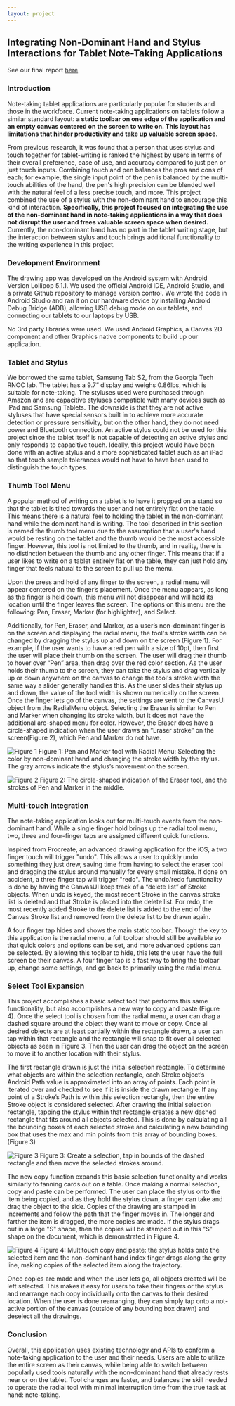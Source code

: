 ```yaml
---
layout: project
---
```


## Integrating Non-Dominant Hand and Stylus Interactions for Tablet Note-Taking Applications

See our final report [here](./report.pdf)

### Introduction

Note-taking tablet applications are particularly popular for students and those in the workforce. Current note-taking applications on tablets follow a similar standard layout: **a static toolbar on one edge of the application and an empty canvas centered on the screen to write on. This layout has limitations that hinder productivity and take up valuable screen space.**

From previous research, it was found that a person that uses stylus and touch together for tablet-writing is ranked the highest by users in terms of their overall preference, ease of use, and accuracy compared to just pen or just touch inputs. Combining touch and pen balances the pros and cons of each; for example, the single input point of the pen is balanced by the multi-touch abilities of the hand, the pen's high precision can be blended well with the natural feel of a less precise touch, and more. This project combined the use of a stylus with the non-dominant hand to encourage this kind of interaction. **Specifically, this project focused on integrating the use of the non-dominant hand in note-taking applications in a way that does not disrupt the user and frees valuable screen space when desired.** Currently, the non-dominant hand has no part in the tablet writing stage, but the interaction between stylus and touch brings additional functionality to the writing experience in this project.

### Development Environment

The drawing app was developed on the Android system with Android Version Lollipop 5.1.1. We used the official Android IDE, Android Studio, and a private Github repository to manage version control. We wrote the code in Android Studio and ran it on our hardware device by installing Android Debug Bridge (ADB), allowing USB debug mode on our tablets, and connecting our tablets to our laptops by USB.

No 3rd party libraries were used. We used Android Graphics, a Canvas 2D component and other Graphics native components to build up our application.

### Tablet and Stylus

We borrowed the same tablet, Samsung Tab S2, from the Georgia Tech RNOC lab. The tablet has a 9.7” display and weighs 0.86lbs, which is suitable for note-taking. The styluses used were purchased through Amazon and are capacitive styluses compatible with many devices such as iPad and Samsung Tablets. The downside is that they are not active styluses that have special sensors built in to achieve more accurate detection or pressure sensitivity, but on the other hand, they do not need power and Bluetooth connection. An active stylus could not be used for this project since the tablet itself is not capable of detecting an active stylus and only responds to capacitive touch. Ideally, this project would have been done with an active stylus and a more sophisticated tablet such as an iPad so that touch sample tolerances would not have to have been used to distinguish the touch types.

### Thumb Tool Menu

A popular method of writing on a tablet is to have it propped on a stand so that the tablet is tilted towards the user and not entirely flat on the table. This means there is a natural feel to holding the tablet in the non-dominant hand while the dominant hand is writing. The tool described in this section is named the thumb tool menu due to the assumption that a user's hand would be resting on the tablet and the thumb would be the most accessible finger. However, this tool is not limited to the thumb, and in reality, there is no distinction between the thumb and any other finger. This means that if a user likes to write on a tablet entirely flat on the table, they can just hold any finger that feels natural to the screen to pull up the menu.

Upon the press and hold of any finger to the screen, a radial menu will appear centered on the finger’s placement. Once the menu appears, as long as the finger is held down, this menu will not disappear and will hold its location until the finger leaves the screen. The options on this menu are the following: Pen, Eraser, Marker (for highlighter), and Select.

Additionally, for Pen, Eraser, and Marker, as a user’s non-dominant finger is on the screen and displaying the radial menu, the tool's stroke width can be changed by dragging the stylus up and down on the screen (Figure 1). For example, if the user wants to have a red pen with a size of 10pt, then first the user will place their thumb on the screen. The user will drag their thumb to hover over “Pen” area, then drag over the red color section. As the user holds their thumb to the screen, they can take the stylus and drag vertically up or down anywhere on the canvas to change the tool's stroke width the same way a slider generally handles this. As the user slides their stylus up and down, the value of the tool width is shown numerically on the screen. Once the finger lets go of the canvas, the settings are sent to the CanvasUI object from the RadialMenu object. Selecting the Eraser is similar to Pen and Marker when changing its stroke width, but it does not have the additional arc-shaped menu for color. However, the Eraser does have a circle-shaped indication when the user draws an “Eraser stroke” on the screen(Figure 2), which Pen and Marker do not have.

![Figure 1](https://i.imgur.com/dCsq1Ef.jpg)
Figure 1: Pen and Marker tool with Radial Menu: Selecting the color by non-dominant hand and changing the stroke width by the stylus. The gray arrows indicate the stylus’s movement on the screen.

![Figure 2](https://i.imgur.com/UxplSI3.jpg)
Figure 2: The circle-shaped indication of the Eraser tool, and the strokes of Pen and Marker in the middle.

### Multi-touch Integration

The note-taking application looks out for multi-touch events from the non-dominant hand. While a single finger hold brings up the radial tool menu, two, three and four-finger taps are assigned different quick functions.

Inspired from Procreate, an advanced drawing application for the iOS, a two finger touch will trigger "undo". This allows a user to quickly undo something they just drew, saving time from having to select the eraser tool and dragging the stylus around manually for every small mistake. If done on accident, a three finger tap will trigger "redo". The undo/redo functionality is done by having the CanvasUI keep track of a “delete list” of Stroke objects. When undo is keyed, the most recent Stroke in the canvas stroke list is deleted and that Stroke is placed into the delete list. For redo, the most recently added Stroke to the delete list is added to the end of the Canvas Stroke list and removed from the delete list to be drawn again.

A four finger tap hides and shows the main static toolbar. Though the key to this application is the radial menu, a full toolbar should still be available so that quick colors and options can be set, and more advanced options can be selected. By allowing this toolbar to hide, this lets the user have the full screen be their canvas. A four finger tap is a fast way to bring the toolbar up, change some settings, and go back to primarily using the radial menu.

### Select Tool Expansion

This project accomplishes a basic select tool that performs this same functionality, but also accomplishes a new way to copy and paste (Figure 4). Once the select tool is chosen from the radial menu, a user can drag a dashed square around the object they want to move or copy. Once all desired objects are at least partially within the rectangle drawn, a user can tap within that rectangle and the rectangle will snap to fit over all selected objects as seen in Figure 3. Then the user can drag the object on the screen to move it to another location with their stylus.

The first rectangle drawn is just the initial selection rectangle. To determine what objects are within the selection rectangle, each Stroke object’s Android Path value is approximated into an array of points. Each point is iterated over and checked to see if it is inside the drawn rectangle. If any point of a Stroke’s Path is within this selection rectangle, then the entire Stroke object is considered selected. After drawing the initial selection rectangle, tapping the stylus within that rectangle creates a new dashed rectangle that fits around all objects selected. This is done by calculating all the bounding boxes of each selected stroke and calculating a new bounding box that uses the max and min points from this array of bounding boxes.(Figure 3)

![Figure 3](https://i.imgur.com/lTaegsk.png)
Figure 3: Create a selection, tap in bounds of the dashed rectangle and then move the selected strokes around.

The new copy function expands this basic selection functionality and works similarly to fanning cards out on a table. Once making a normal selection, copy and paste can be performed. The user can place the stylus onto the item being copied, and as they hold the stylus down, a finger can take and drag the object to the side. Copies of the drawing are stamped in increments and follow the path that the finger moves in. The longer and farther the item is dragged, the more copies are made. If the stylus drags out in a large "S" shape, then the copies will be stamped out in this "S" shape on the document, which is demonstrated in Figure 4.

![Figure 4](https://i.imgur.com/3AmH5Zy.jpg)
Figure 4: Multitouch copy and paste: the stylus holds onto the selected item and the non-dominant hand index finger drags along the gray line, making copies of the selected item along the trajectory.

Once copies are made and when the user lets go, all objects created will be left selected. This makes it easy for users to take their fingers or the stylus and rearrange each copy individually onto the canvas to their desired location. When the user is done rearranging, they can simply tap onto a not-active portion of the canvas (outside of any bounding box drawn) and deselect all the drawings.

### Conclusion

Overall, this application uses existing technology and APIs to conform a note-taking application to the user and their needs. Users are able to utilize the entire screen as their canvas, while being able to switch between popularly used tools naturally with the non-dominant hand that already rests near or on the tablet. Tool changes are faster, and balances the skill needed to operate the radial tool with minimal interruption time from the true task at hand: note-taking.
